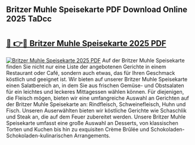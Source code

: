 ## Britzer Muhle Speisekarte PDF Download Online 2025 TaDcc

# <h2><a href="http://gcbj50.nevu.top/?p=Britzer+Muhle+Speisekarte">🔗 👉🔴 Britzer Muhle Speisekarte 2025 PDF</a></h2>

[![Britzer Muhle Speisekarte 2025 PDF](https://i.imgur.com/dBaPXMq.png)](http://gcbj50.nevu.top/?p=Britzer+Muhle+Speisekarte)
Auf der Britzer Muhle Speisekarte finden Sie nicht nur eine Liste der angebotenen Gerichte in einem Restaurant oder Café, sondern auch etwas, das für Ihren Geschmack köstlich und geeignet ist. Wir bieten auf unserer Britzer Muhle Speisekarte einen Salatbereich an, in dem Sie aus frischen Gemüse- und Obstsalaten für ein leichtes und leckeres Mittagessen wählen können. Für diejenigen, die Fleisch mögen, bieten wir eine umfangreiche Auswahl an Gerichten auf der Britzer Muhle Speisekarte an: Rindfleisch, Schweinefleisch, Huhn und Fisch. Unseren Auserwählten bieten wir köstliche Gerichte wie Schaschlik und Steak an, die auf dem Feuer zubereitet werden. Unsere Britzer Muhle Speisekarte umfasst eine große Auswahl an Desserts, von klassischen Torten und Kuchen bis hin zu exquisiten Crème Brûlée und Schokoladen-Schokoladen-kulinarischen Arrangements.

